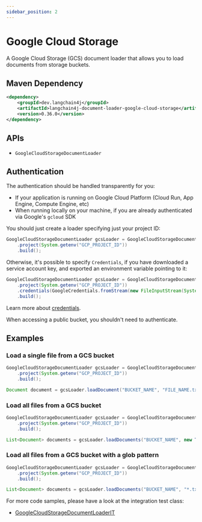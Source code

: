 ```yaml
---
sidebar_position: 2
---
```


# Google Cloud Storage

A Google Cloud Storage (GCS) document loader that allows you to load documents from storage buckets.

## Maven Dependency

```xml
<dependency>
    <groupId>dev.langchain4j</groupId>
    <artifactId>langchain4j-document-loader-google-cloud-storage</artifactId>
    <version>0.36.0</version>
</dependency>
```

## APIs

- `GoogleCloudStorageDocumentLoader`

## Authentication

The authentication should be handled transparently for you:
* If your application is running on Google Cloud Platform (Cloud Run, App Engine, Compute Engine, etc)
* When running locally on your machine, if you are already authenticated via Google's `gcloud` SDK

You should just create a loader specifying just your project ID:

```java
GoogleCloudStorageDocumentLoader gcsLoader = GoogleCloudStorageDocumentLoader.builder()
    .project(System.getenv("GCP_PROJECT_ID"))
    .build();
```

Otherwise, it's possible to specify `Credentials`, if you have downloaded a service account key, and exported an environment variable pointing to it:

```java
GoogleCloudStorageDocumentLoader gcsLoader = GoogleCloudStorageDocumentLoader.builder()
    .project(System.getenv("GCP_PROJECT_ID"))
    .credentials(GoogleCredentials.fromStream(new FileInputStream(System.getenv("GOOGLE_APPLICATION_CREDENTIALS"))))
    .build();
```

Learn more about [credentials](https://cloud.google.com/docs/authentication/application-default-credentials).

When accessing a public bucket, you shouldn't need to authenticate.

## Examples

### Load a single file from a GCS bucket

```java
GoogleCloudStorageDocumentLoader gcsLoader = GoogleCloudStorageDocumentLoader.builder()
    .project(System.getenv("GCP_PROJECT_ID"))
    .build();

Document document = gcsLoader.loadDocument("BUCKET_NAME", "FILE_NAME.txt", new TextDocumentParser());
```

### Load all files from a GCS bucket

```java
GoogleCloudStorageDocumentLoader gcsLoader = GoogleCloudStorageDocumentLoader.builder()
    .project(System.getenv("GCP_PROJECT_ID"))
    .build();

List<Document> documents = gcsLoader.loadDocuments("BUCKET_NAME", new TextDocumentParser());
```

### Load all files from a GCS bucket with a glob pattern

```java
GoogleCloudStorageDocumentLoader gcsLoader = GoogleCloudStorageDocumentLoader.builder()
    .project(System.getenv("GCP_PROJECT_ID"))
    .build();

List<Document> documents = gcsLoader.loadDocuments("BUCKET_NAME", "*.txt", new TextDocumentParser());
```

For more code samples, please have a look at the integration test class:
- [GoogleCloudStorageDocumentLoaderIT](https://github.com/langchain4j/langchain4j/blob/main/document-loaders/langchain4j-document-loader-google-cloud-storage/src/test/java/dev/langchain4j/data/document/loader/gcs/GoogleCloudStorageDocumentLoaderIT.java)
